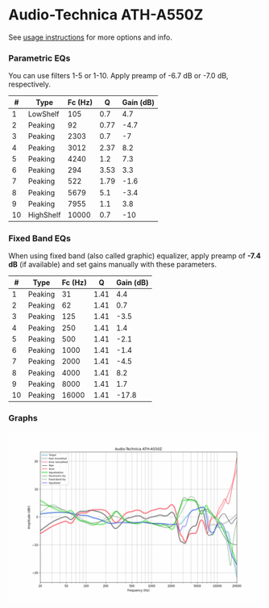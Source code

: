 # Audio-Technica ATH-A550Z
See [usage instructions](https://github.com/jaakkopasanen/AutoEq#usage) for more options and info.

### Parametric EQs
You can use filters 1-5 or 1-10. Apply preamp of -6.7 dB or -7.0 dB, respectively.

|   # | Type      |   Fc (Hz) |    Q |   Gain (dB) |
|-----|-----------|-----------|------|-------------|
|   1 | LowShelf  |       105 | 0.7  |         4.7 |
|   2 | Peaking   |        92 | 0.77 |        -4.7 |
|   3 | Peaking   |      2303 | 0.7  |        -7   |
|   4 | Peaking   |      3012 | 2.37 |         8.2 |
|   5 | Peaking   |      4240 | 1.2  |         7.3 |
|   6 | Peaking   |       294 | 3.53 |         3.3 |
|   7 | Peaking   |       522 | 1.79 |        -1.6 |
|   8 | Peaking   |      5679 | 5.1  |        -3.4 |
|   9 | Peaking   |      7955 | 1.1  |         3.8 |
|  10 | HighShelf |     10000 | 0.7  |       -10   |

### Fixed Band EQs
When using fixed band (also called graphic) equalizer, apply preamp of **-7.4 dB** (if available) and set gains manually with these parameters.

|   # | Type    |   Fc (Hz) |    Q |   Gain (dB) |
|-----|---------|-----------|------|-------------|
|   1 | Peaking |        31 | 1.41 |         4.4 |
|   2 | Peaking |        62 | 1.41 |         0.7 |
|   3 | Peaking |       125 | 1.41 |        -3.5 |
|   4 | Peaking |       250 | 1.41 |         1.4 |
|   5 | Peaking |       500 | 1.41 |        -2.1 |
|   6 | Peaking |      1000 | 1.41 |        -1.4 |
|   7 | Peaking |      2000 | 1.41 |        -4.5 |
|   8 | Peaking |      4000 | 1.41 |         8.2 |
|   9 | Peaking |      8000 | 1.41 |         1.7 |
|  10 | Peaking |     16000 | 1.41 |       -17.8 |

### Graphs
![](./Audio-Technica%20ATH-A550Z.png)
